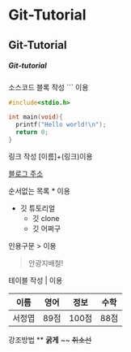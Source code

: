 # Git-Tutorial
## Git-Tutorial
##### Git-tutorial

소스코드 블록 작성 ``` 이용

```c
#include<stdio.h>

int main(void){
  printf("Hello world!\n");
  return 0;
}
```

링크 작성 [이름]+(링크)이용

[블로그 주소](https://modoocode.com/231)

순서없는 목록 * 이용

* 깃 튜토리얼
  * 깃 clone
  * 깃 어쩌구

인용구문 > 이용

> 안광지배철!

테이블 작성 | 이용

이름|영어|정보|수학
----|----|----|----|
서정엽|89점|100점|88점|

강조방법 ** **굵게** ~~ ~~취소선~~
